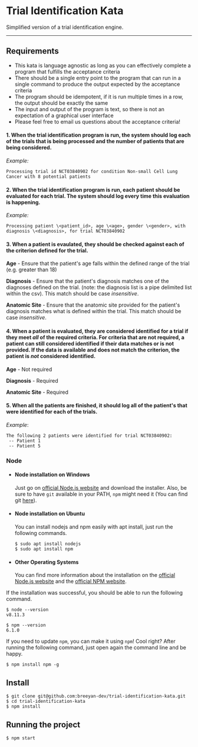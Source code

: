 # Trial Identification Kata

Simplified version of a trial identification engine.

---
## Requirements

- This kata is language agnostic as long as you can effectively complete a program that fulfills the acceptance criteria
- There should be a single entry point to the program that can run in a single command to produce the output expected by the acceptance criteria
- The program should be idempotent, if it is run multiple times in a row, the output should be exactly the same
- The input and output of the program is text, so there is not an expectation of a graphical user interface
- Please feel free to email us questions about the acceptance criteria!

#### 1. When the trial identification program is run, the system should log each of the trials that is being processed and the number of patients that are being considered.

_Example:_

```
Processing trial id NCT03840902 for condition Non-small Cell Lung Cancer with 8 potential patients
```

#### 2. When the trial identification program is run, each patient should be evaluated for each trial. The system should log every time this evaluation is happening.

_Example:_
```
Processing patient \<patient_id>, age \<age>, gender \<gender>, with diagnosis \<diagnosis>, for trial NCT03840902
```

#### 3. When a patient is evaulated, they should be checked against each of the criterion defined for the trial.

**Age** - Ensure that the patient's age falls within the defined range of the trial (e.g. greater than 18)

**Diagnosis** - Ensure that the patient's diagnosis matches one of the diagnoses defined on the trial. (note: the diagnosis list is a pipe delimited list within the csv). This match should be case _insensitive_.

**Anatomic Site** - Ensure that the anatomic site provided for the patient's diagnosis matches what is defined within the trial. This match should be case _insensitive_.

#### 4. When a patient is evaluated, they are considered identified for a trial if they meet _all_ of the required criteria. For criteria that are not required, a patient can still considered identified if their data matches or is not provided. If the data is available and does not match the criterion, the patient is _not_ considered identified.

**Age** - Not required

**Diagnosis** - Required

**Anatomic Site** - Required

#### 5. When all the patients are finished, it should log all of the patient's that were identified for each of the trials.

_Example_:
```
The following 2 patients were identified for trial NCT03840902:
 -- Patient 1
 -- Patient 5
```

### Node
- #### Node installation on Windows

  Just go on [official Node.js website](https://nodejs.org/) and download the installer.
Also, be sure to have `git` available in your PATH, `npm` might need it (You can find git [here](https://git-scm.com/)).

- #### Node installation on Ubuntu

  You can install nodejs and npm easily with apt install, just run the following commands.

      $ sudo apt install nodejs
      $ sudo apt install npm

- #### Other Operating Systems
  You can find more information about the installation on the [official Node.js website](https://nodejs.org/) and the [official NPM website](https://npmjs.org/).

If the installation was successful, you should be able to run the following command.

    $ node --version
    v8.11.3

    $ npm --version
    6.1.0

If you need to update `npm`, you can make it using `npm`! Cool right? After running the following command, just open again the command line and be happy.

    $ npm install npm -g


## Install

    $ git clone git@github.com:breeyan-dev/trial-identification-kata.git
    $ cd trial-identification-kata
    $ npm install

## Running the project

    $ npm start
